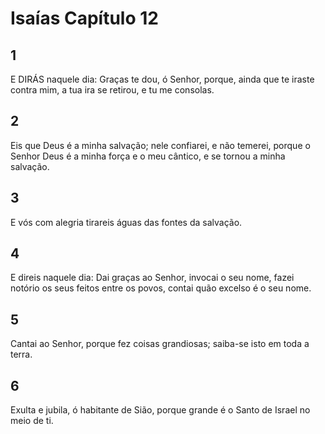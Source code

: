 # Isaías Capítulo 12

## 1
E DIRÁS naquele dia: Graças te dou, ó Senhor, porque, ainda que te iraste contra mim, a tua ira se retirou, e tu me consolas.

## 2
Eis que Deus é a minha salvação; nele confiarei, e não temerei, porque o Senhor Deus é a minha força e o meu cântico, e se tornou a minha salvação.

## 3
E vós com alegria tirareis águas das fontes da salvação.

## 4
E direis naquele dia: Dai graças ao Senhor, invocai o seu nome, fazei notório os seus feitos entre os povos, contai quão excelso é o seu nome.

## 5
Cantai ao Senhor, porque fez coisas grandiosas; saiba-se isto em toda a terra.

## 6
Exulta e jubila, ó habitante de Sião, porque grande é o Santo de Israel no meio de ti.

